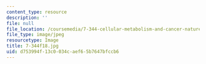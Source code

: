 ```yaml
---
content_type: resource
description: ''
file: null
file_location: /coursemedia/7-344-cellular-metabolism-and-cancer-nature-or-nurture-fall-2018/d753994f13c0034caef65b7647bfccb6_7-344f18.jpg
file_type: image/jpeg
resourcetype: Image
title: 7-344f18.jpg
uid: d753994f-13c0-034c-aef6-5b7647bfccb6
---
```

